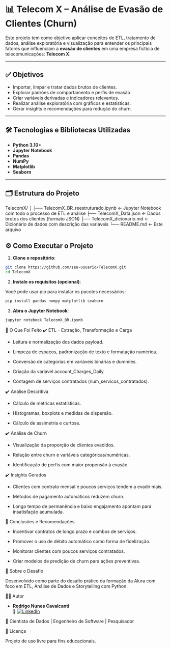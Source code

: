 # 📊 Telecom X – Análise de Evasão de Clientes (Churn)

Este projeto tem como objetivo aplicar conceitos de ETL, tratamento de dados, análise exploratória e visualização para entender os principais fatores que influenciam a **evasão de clientes** em uma empresa fictícia de telecomunicações: **Telecom X**.

---

## ✅ Objetivos

- Importar, limpar e tratar dados brutos de clientes.
- Explorar padrões de comportamento e perfis de evasão.
- Criar variáveis derivadas e indicadores relevantes.
- Realizar análise exploratória com gráficos e estatísticas.
- Gerar insights e recomendações para redução do churn.

---

## 🛠️ Tecnologias e Bibliotecas Utilizadas

- **Python 3.10+**
- **Jupyter Notebook**
- **Pandas**
- **NumPy**
- **Matplotlib**
- **Seaborn**

---

## 🗂️ Estrutura do Projeto

TelecomX/
│
├── TelecomX_BR_reestruturado.ipynb ← Jupyter Notebook com todo o processo de ETL e análise
├── TelecomX_Data.json ← Dados brutos dos clientes (formato JSON)
├── TelecomX_dicionario.md ← Dicionário de dados com descrição das variáveis
└── README.md ← Este arquivo

## ⚙️ Como Executar o Projeto

1. **Clone o repositório**:

```bash
git clone https://github.com/seu-usuario/TelecomX.git
cd TelecomX
```

2. **Instale os requisitos (opcional)**:

Você pode usar pip para instalar os pacotes necessários:

```bash
pip install pandas numpy matplotlib seaborn
```

3. **Abra o Jupyter Notebook**:

```bash
jupyter notebook TelecomX_BR.ipynb

```

🧪 O Que Foi Feito
✔️ ETL – Extração, Transformação e Carga

- Leitura e normalização dos dados payload.

- Limpeza de espaços, padronização de texto e formatação numérica.

- Conversão de categorias em variáveis binárias e dummies.

- Criação da variável account_Charges_Daily.

- Contagem de serviços contratados (num_servicos_contratados).

✔️ Análise Descritiva

- Cálculo de métricas estatísticas.

- Histogramas, boxplots e medidas de dispersão.

- Cálculo de assimetria e curtose.

✔️ Análise de Churn

- Visualização da proporção de clientes evadidos.

- Relação entre churn e variáveis categóricas/numéricas.

- Identificação de perfis com maior propensão à evasão.

✔️ Insights Gerados

- Clientes com contrato mensal e poucos serviços tendem a evadir mais.

- Métodos de pagamento automáticos reduzem churn.

- Longo tempo de permanência e baixo engajamento apontam para insatisfação acumulada.

📌 Conclusões e Recomendações

- Incentivar contratos de longo prazo e combos de serviços.

- Promover o uso de débito automático como forma de fidelização.

- Monitorar clientes com poucos serviços contratados.

- Criar modelos de predição de churn para ações preventivas.

📢 Sobre o Desafio

Desenvolvido como parte do desafio prático da formação da Alura com foco em ETL, Análise de Dados e Storytelling com Python.

👨‍💻 Autor

- **Rodrigo Nunes Cavalcanti**  
🔗  [![LinkedIn](https://img.shields.io/badge/-LinkedIn-blue?logo=linkedin&style=flat-square)](https://www.linkedin.com/in/rodrigo-nunes-cavalcanti/)

🚀 Cientista de Dados | Engenheiro de Software | Pesquisador

💬 Licença

Projeto de uso livre para fins educacionais.